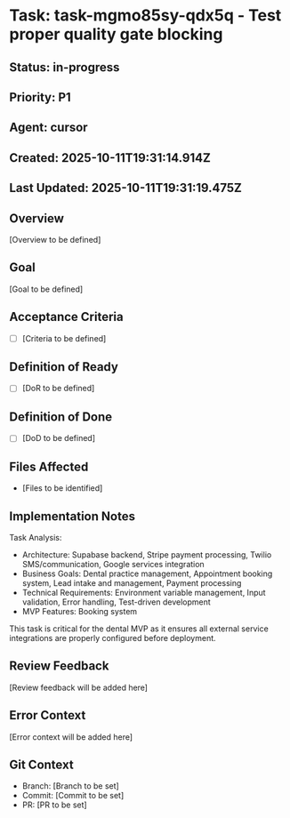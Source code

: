 # Task: task-mgmo85sy-qdx5q - Test proper quality gate blocking

## Status: in-progress

## Priority: P1

## Agent: cursor

## Created: 2025-10-11T19:31:14.914Z
## Last Updated: 2025-10-11T19:31:19.475Z

## Overview
[Overview to be defined]

## Goal
[Goal to be defined]

## Acceptance Criteria
- [ ] [Criteria to be defined]

## Definition of Ready
- [ ] [DoR to be defined]

## Definition of Done
- [ ] [DoD to be defined]

## Files Affected
- [Files to be identified]

## Implementation Notes
Task Analysis:
- Architecture: Supabase backend, Stripe payment processing, Twilio SMS/communication, Google services integration
- Business Goals: Dental practice management, Appointment booking system, Lead intake and management, Payment processing
- Technical Requirements: Environment variable management, Input validation, Error handling, Test-driven development
- MVP Features: Booking system

This task is critical for the dental MVP as it ensures all external service integrations are properly configured before deployment.

## Review Feedback
[Review feedback will be added here]

## Error Context
[Error context will be added here]

## Git Context
- Branch: [Branch to be set]
- Commit: [Commit to be set]
- PR: [PR to be set]
